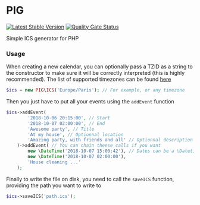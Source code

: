 # PIG

[![Latest Stable Version](https://poser.pugx.org/webcretaire/pig/v/stable)](https://packagist.org/packages/webcretaire/pig)
[![Quality Gate Status](https://sonarcloud.io/api/project_badges/measure?project=Webcretaire_PIG&metric=alert_status)](https://sonarcloud.io/dashboard?id=Webcretaire_PIG)

Simple ICS generator for PHP

### Usage
When creating a new calendar, you can optionally pass a TZID as a string to the constructor to make sure it will be correctly interpreted (this is highly recommended). The list of supported timezones can be found [here](https://github.com/Webcretaire/PIG/tree/master/timezones)
```php
$ics = new PIG\ICS('Europe/Paris'); // For example, or any timezone
```

Then you just have to put all your events using the ```addEvent``` function
```php
$ics->addEvent(
        '2018-10-06 20:15:00', // Start
        '2018-10-07 02:00:00', // End
        'Awesome party', // Title
        'At my house', // Optionnal location
        'Amazing party, with friends and all' // Optionnal description
    )->addEvent( // You can chain theese calls if you want
        new \DateTime('2018-10-07 15:00:42'), // Dates can be a \Datetime too
        new \DateTime('2018-10-07 02:00:00'),
        'House cleaning ...'
    );
```

Finally to write the file on disk, you need to call the ```saveICS``` function, providing the path you want to write to

```php
$ics->saveICS('path.ics');
```
